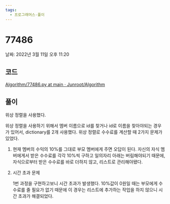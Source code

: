 ```yaml
---
tags:
  - 프로그래머스-풀이
---
```

# 77486

날짜: 2022년 3월 11일 오후 11:20

## 코드

[Algorithm/77486.py at main · Junroot/Algorithm](https://github.com/Junroot/Algorithm/blob/main/programmers/77486.py)

## 풀이

위상 정렬을 사용했다.

위상 정렬을 사용하기 위해서 멤버 이름으로 id를 찾거나 id로 이름을 찾아야되는 경우가 있어서, dictionary를 2개 사용했다. 위상 정렬로 수수료를 계산할 때 2가지 문제가 있었다.

1. 현재 멤버의 수익의 10%를 그대로 부모 멤버에게 주면 오답이 된다. 자신의 자식 멤버에게서 받은 수수료를 각각 10%씩 구하고 일의자리 아래는 버림해야되기 때문에, 자식으로부터 받은 수수료를 바로 더하지 않고, 리스트로 관리해야됐다.
2. 시간 초과 문제
    
    1번 과정을 구현하고보니 시간 초과가 발생했다. 10%값이 0원일 때는 부모에게 수수료를 줄 필요가 없기 때문에 이 경우는 리스트에 추가하는 작업을 하지 않으니 시간 초과가 해결되었다.